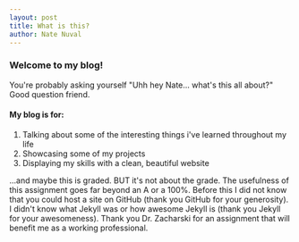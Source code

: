 ```yaml
---
layout: post
title: What is this?
author: Nate Nuval
---
```

### Welcome to my blog!
You're probably asking yourself "Uhh hey Nate... what's this all about?" Good question friend.


#### My blog is for:

1. Talking about some of the interesting things i've learned throughout my life
2. Showcasing some of my projects
3. Displaying my skills with a clean, beautiful website

...and maybe this is graded. BUT it's not about the grade.
The usefulness of this assignment goes far beyond an A or a 100%. Before this I did not know that you could host a site
on GitHub (thank you GitHub for your generosity). I didn't know what Jekyll was or how awesome Jekyll is 
(thank you Jekyll for your awesomeness). Thank you Dr. Zacharski for an assignment that will benefit me as a working 
professional.
